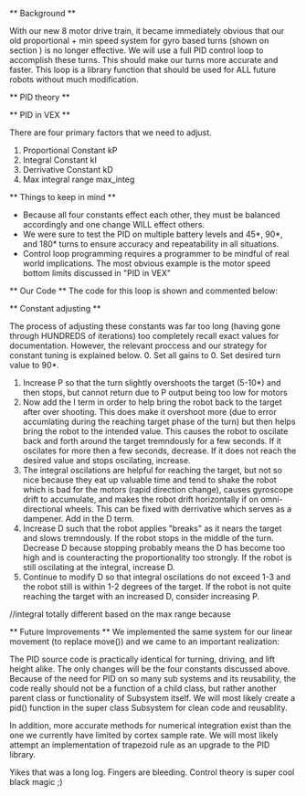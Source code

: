 ** Background ** 

With our new 8 motor drive train, it became immediately obvious that our old proportional + min speed system for gyro based turns 
(shown on section ) is no longer effective. We will use a full PID control loop to accomplish these turns. This
should make our turns more accurate and faster. This loop is a library function that should be used for ALL future robots without 
much modification. 

** PID theory **

** PID in VEX ** 



There are four primary factors that we need to adjust. 
  1. Proportional Constant kP
  2. Integral Constant kI
  3. Derrivative Constant kD
  4. Max integral range max_integ 
 

** Things to keep in mind ** 
- Because all four constants effect each other, they must be balanced accordingly and one change WILL effect others.
- We were sure to test the PID on multiple battery levels and 45*, 90*, and 180* turns to ensure accuracy and repeatability
in all situations. 
- Control loop programming requires a programmer to be mindful of real world implications. The most obvious example
is the motor speed bottom limits discussed in "PID in VEX"

** Our Code **
The code for this loop is shown and commented below:

** Constant adjusting ** 

 The process of adjusting these constants was far too long (having gone through HUNDREDS of iterations) too completely recall exact
 values for documentation. However, the relevant proccess and our strategy for constant tuning is explained below. 
0. Set all gains to 0. Set desired turn value to 90*.
1. Increase P so that the turn slightly overshoots the target (5-10*) and then stops, but cannot return due to P output being too low
for motors 
2. Now add the I term in order to help bring the robot back to the target after over shooting. This does make it overshoot more
(due to error accumlating during the reaching target phase of the turn) but then helps bring the robot to the intended value. This 
causes the robot to oscilate back and forth around the target tremndously for a few seconds. If it oscilates for more then a few seconds, decrease. If it does not reach the desired value and stops oscilating, increase. 
3. The integral oscilations are helpful for reaching the target, but not so nice because they eat up valuable time and tend to shake the robot which is bad for the motors (rapid direction change), causes gyroscope drift to accumulate, and makes the robot drift horizontally
if on omni-directional wheels. This can be fixed with derrivative which serves as a dampener. Add in the D term. 
4. Increase D such that the robot applies "breaks" as it nears the target and slows tremndously. If the robot stops in the middle of the turn. Decrease D because stopping probably means the D has become too high and is counteracting the proportionality too strongly. If the robot is still oscilating at the integral, increase D. 
5. Continue to modify D so that integral oscilations do not exceed 1-3 and the robot still is within 1-2 degrees of the target. If the robot is not quite reaching the target with an increased D, consider increasing P. 


//integral totally different based on the max range because 



** Future Improvements **
We implemented the same system for our linear movement (to replace move()) and we came to an important realization:

The PID source code is practically identical for turning, driving, and lift height alike. The only changes will be the four constants 
discussed above. Because of the need for PID on so many sub systems and its reusability, the code really should not be a function of
a child class, but rather another parent class or functionality of Subsystem itself. We will most likely create a pid() function in the
super class Subsystem for clean code and reusablity. 

In addition, more accurate methods for numerical integration exist than the one we currently have limited by cortex sample rate. We will most likely attempt an implementation of trapezoid rule as an upgrade to the PID library. 

Yikes that was a long log. Fingers are bleeding. Control theory is super cool black magic ;) 

